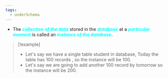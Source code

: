 ```yaml
---
tags:
  - underSchema
---
```

- The ***<span style="color:#00ffff">collection of the data</span>*** stored in the ***<span style="color:#00ffff">database</span>*** at a ***<span style="color:#00ffff">particular moment</span>*** is called an ***<span style="color:#00ffff">instance of the database</span>***.

>[!example] 
>- Let's say we have a single table student in database, Today the table has 100 records , so the instance will be 100.
>- Let's say we are going to add another 100 record by tomorrow so the instance will be 200.